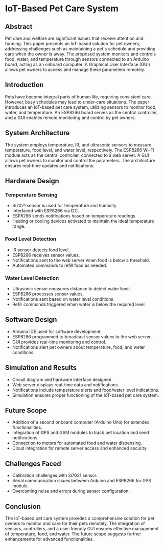 # IoT-Based Pet Care System

## Abstract

Pet care and welfare are significant issues that receive attention and funding. This paper presents an IoT-based solution for pet owners, addressing challenges such as maintaining a pet's schedule and providing care when the owner is away. The proposed system monitors and controls food, water, and temperature through sensors connected to an Arduino board, acting as an onboard computer. A Graphical User Interface (GUI) allows pet owners to access and manage these parameters remotely.

## Introduction

Pets have become integral parts of human life, requiring consistent care. However, busy schedules may lead to under-care situations. The paper introduces an IoT-based pet care system, utilizing sensors to monitor food, water, and temperature. An ESP8266 board serves as the central controller, and a GUI enables remote monitoring and control by pet owners.

## System Architecture

The system employs temperature, IR, and ultrasonic sensors to measure temperature, food level, and water level, respectively. The ESP8266 Wi-Fi module acts as the central controller, connected to a web server. A GUI allows pet owners to monitor and control the parameters. The architecture ensures real-time updates and notifications.

## Hardware Design

### Temperature Sensing

- Si7021 sensor is used for temperature and humidity.
- Interfaced with ESP8266 via I2C.
- ESP8266 sends notifications based on temperature readings.
- Heating or cooling devices activated to maintain the ideal temperature range.

### Food Level Detection

- IR sensor detects food level.
- ESP8266 receives sensor values.
- Notifications sent to the web server when food is below a threshold.
- Automated commands to refill food as needed.

### Water Level Detection

- Ultrasonic sensor measures distance to detect water level.
- ESP8266 processes sensor values.
- Notifications sent based on water level conditions.
- Refill commands triggered when water is below the required level.

## Software Design

- Arduino IDE used for software development.
- ESP8266 programmed to broadcast sensor values to the web server.
- GUI provides real-time monitoring and control.
- Notifications alert pet owners about temperature, food, and water conditions.

## Simulation and Results

- Circuit diagram and hardware interface designed.
- Web server displays real-time data and notifications.
- Notifications include temperature alerts and food/water level indications.
- Simulation ensures proper functioning of the IoT-based pet care system.

## Future Scope

- Addition of a second onboard computer (Arduino Uno) for extended functionalities.
- Integration of GPS and GSM modules to track pet location and send notifications.
- Connection to motors for automated food and water dispensing.
- Cloud integration for remote server access and enhanced security.

## Challenges Faced

- Calibration challenges with Si7021 sensor.
- Serial communication issues between Arduino and ESP8266 for GPS module.
- Overcoming noise and errors during sensor configuration.

## Conclusion

The IoT-based pet care system provides a comprehensive solution for pet owners to monitor and care for their pets remotely. The integration of sensors, controllers, and a user-friendly GUI ensures effective management of temperature, food, and water. The future scope suggests further enhancements for advanced functionalities.
